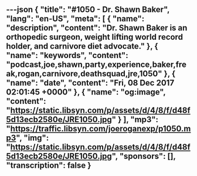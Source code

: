 ---json
{
  "title": "#1050 - Dr. Shawn Baker",
  "lang": "en-US",
  "meta": [
    {
      "name": "description",
      "content": "Dr. Shawn Baker is an orthopedic surgeon, weight lifting world record holder, and carnivore diet advocate."
    },
    {
      "name": "keywords",
      "content": "podcast,joe,shawn,party,experience,baker,freak,rogan,carnivore,deathsquad,jre,1050"
    },
    {
      "name": "date",
      "content": "Fri, 08 Dec 2017 02:01:45 +0000"
    },
    {
      "name": "og:image",
      "content": "https://static.libsyn.com/p/assets/d/4/8/f/d48f5d13ecb2580e/JRE1050.jpg"
    }
  ],
  "mp3": "https://traffic.libsyn.com/joeroganexp/p1050.mp3",
  "img": "https://static.libsyn.com/p/assets/d/4/8/f/d48f5d13ecb2580e/JRE1050.jpg",
  "sponsors": [],
  "transcription": false
}
---
<episode-header />

<timemark seconds="0" />

<transcribe-call-to-action />

<episode-footer />